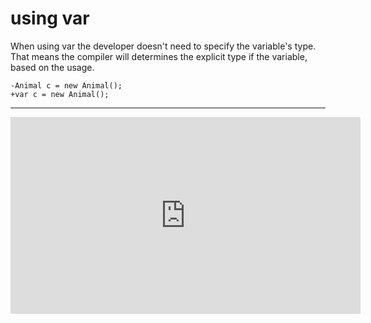﻿# using var

When using var the developer doesn't need to specify the variable's type.  
That means the compiler will determines the explicit type if the variable, based on the usage.  
```csdiff
-Animal c = new Animal();
+var c = new Animal();
```
---
<iframe width="560" height="315" src="https://www.youtube.com/embed/z0aQ1d9MSnU?list=PL1DEQjXG2xnKI3TL-gsy91eXbh3ytOt6h" frameborder="0" allowfullscreen></iframe>
